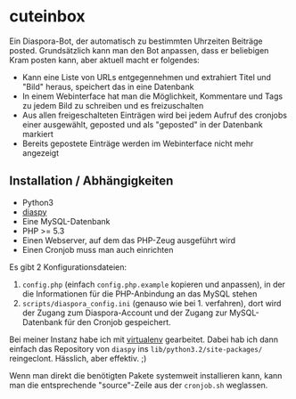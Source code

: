 cuteinbox
=========

Ein Diaspora-Bot, der automatisch zu bestimmten Uhrzeiten Beiträge posted. Grundsätzlich kann man den Bot anpassen, dass er beliebigen Kram posten kann, aber aktuell macht er folgendes:

* Kann eine Liste von URLs entgegennehmen und extrahiert Titel und "Bild" heraus, speichert das in eine Datenbank
* In einem Webinterface hat man die Möglichkeit, Kommentare und Tags zu jedem Bild zu schreiben und es freizuschalten
* Aus allen freigeschalteten Einträgen wird bei jedem Aufruf des cronjobs einer ausgewählt, geposted und als "geposted" in der Datenbank markiert
* Bereits gepostete Einträge werden im Webinterface nicht mehr angezeigt

Installation / Abhängigkeiten
------
* Python3
* [diaspy](https://github.com/Javafant/diaspy)
* Eine MySQL-Datenbank
* PHP >= 5.3
* Einen Webserver, auf dem das PHP-Zeug ausgeführt wird
* Einen Cronjob muss man auch einrichten

Es gibt 2 Konfigurationsdateien:

1. `config.php` (einfach `config.php.example` kopieren und anpassen), in der die Informationen für die PHP-Anbindung an das MySQL stehen
2. `scripts/diaspora_config.ini` (genauso wie bei 1. verfahren), dort wird der Zugang zum Diaspora-Account und der Zugang zur MySQL-Datenbank für den Cronjob gespeichert.

Bei meiner Instanz habe ich mit [virtualenv](https://pypi.python.org/pypi/virtualenv) gearbeitet. Dabei hab ich dann einfach das Repository von `diaspy` ins `lib/python3.2/site-packages/` reingeclont. Hässlich, aber effektiv. ;)

Wenn man direkt die benötigten Pakete systemweit installieren kann, kann man die entsprechende "source"-Zeile aus der `cronjob.sh` weglassen.